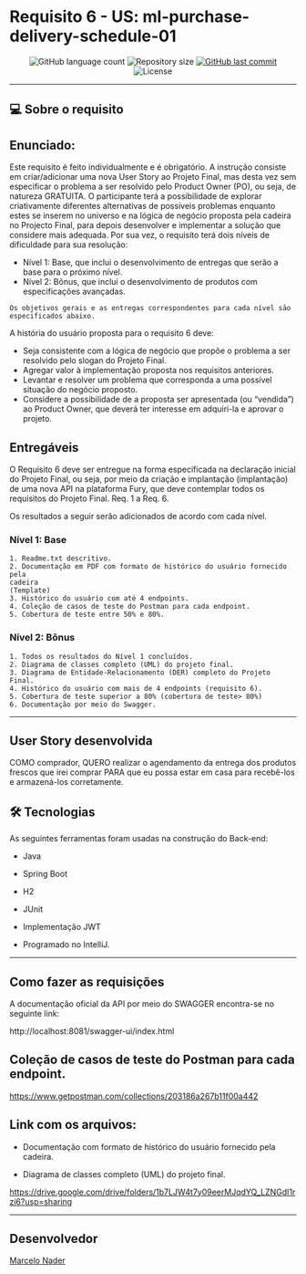 # Requisito 6 - US: ml-purchase-delivery-schedule-01

<p align="center">
  <img alt="GitHub language count" src="https://img.shields.io/github/languages/count/Ml-Rafa/Projeto-Integrador?color=%2304D361">

  <img alt="Repository size" src="https://img.shields.io/github/repo-size/Ml-Rafa/Projeto-Integrador">

  <a href="https://github.com/Ml-Rafa/Projeto-Integrador/commits/requisito-6-marcelonader">
    <img alt="GitHub last commit" src="https://img.shields.io/github/last-commit/Ml-Rafa/Projeto-Integrador">
  </a>

  <img alt="License" src="https://img.shields.io/badge/license-MIT-brightgreen">

</p>

_________

## 💻 Sobre o requisito

## Enunciado:

Este requisito é feito individualmente e é obrigatório.
A instrução consiste em criar/adicionar uma nova User Story ao Projeto
Final, mas desta vez sem especificar o problema a ser resolvido pelo
Product Owner (PO), ou seja, de natureza GRATUITA. O participante terá
a possibilidade de explorar criativamente diferentes alternativas de
possíveis problemas enquanto estes se inserem no universo e na lógica
de negócio proposta pela cadeira no Projecto Final, para depois
desenvolver e implementar a solução que considere mais adequada.
Por sua vez, o requisito terá dois níveis de dificuldade para sua
resolução:
- Nível 1: Base, que inclui o desenvolvimento de entregas que serão
a base para o próximo nível.
- Nível 2: Bônus, que inclui o desenvolvimento de produtos com
especificações avançadas.

```
Os objetivos gerais e as entregas correspondentes para cada nível são
especificados abaixo.
```

A história do usuário proposta para o requisito 6 deve:

* Seja consistente com a lógica de negócio que propõe o problema a
ser resolvido pelo slogan do Projeto Final.
* Agregar valor à implementação proposta nos requisitos anteriores.
* Levantar e resolver um problema que corresponda a uma possível
situação do negócio proposto.
* Considere a possibilidade de a proposta ser apresentada (ou
“vendida”) ao Product Owner, que deverá ter interesse em
adquiri-la e aprovar o projeto.


## Entregáveis

O Requisito 6 deve ser entregue na forma especificada na declaração
inicial do Projeto Final, ou seja, por meio da criação e implantação
(implantação) de uma nova API na plataforma Fury, que deve contemplar
todos os requisitos do Projeto Final. Req. 1 a Req. 6.

Os resultados a seguir serão adicionados de acordo com cada nível.

### Nível 1: Base

    1. Readme.txt descritivo.
    2. Documentação em PDF com formato de histórico do usuário fornecido pela
    cadeira
    (Template)
    3. Histórico do usuário com até 4 endpoints.
    4. Coleção de casos de teste do Postman para cada endpoint.
    5. Cobertura de teste entre 50% e 80%.
    
### Nível 2: Bônus

    1. Todos os resultados do Nível 1 concluídos.
    2. Diagrama de classes completo (UML) do projeto final.
    3. Diagrama de Entidade-Relacionamento (DER) completo do Projeto Final.
    4. Histórico do usuário com mais de 4 endpoints (requisito 6).
    5. Cobertura de teste superior a 80% (cobertura de teste> 80%)
    6. Documentação por meio do Swagger.
_________


## User Story desenvolvida


COMO comprador, QUERO realizar o agendamento da entrega dos produtos frescos que irei comprar PARA que eu possa estar em casa para recebê-los e armazená-los corretamente.



## 🛠 Tecnologias

As seguintes ferramentas foram usadas na construção do Back-end:

- Java

- Spring Boot

- H2

- JUnit

- Implementação JWT

- Programado no IntelliJ.


_________

## Como fazer as requisições

A documentação oficial da API por meio do SWAGGER encontra-se no seguinte link: 

http://localhost:8081/swagger-ui/index.html



## Coleção de casos de teste do Postman para cada endpoint.

https://www.getpostman.com/collections/203186a267b11f00a442


## Link com os arquivos: 

* Documentação com formato de histórico do usuário fornecido pela
cadeira.

* Diagrama de classes completo (UML) do projeto final.

https://drive.google.com/drive/folders/1b7LJW4t7y09eerMJqdYQ_LZNGdI1rzi6?usp=sharing
_________


## Desenvolvedor

[Marcelo Nader](https://github.com/marcelonader-meli)

